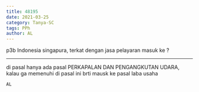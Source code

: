 ```yaml
---
title: 48195
date: 2021-03-25
category: Tanya-SC
tags: PPh
author: AL
---
```


p3b Indonesia singapura, terkat dengan jasa pelayaran masuk ke ?

---

di pasal hanya ada pasal PERKAPALAN DAN PENGANGKUTAN UDARA, kalau ga memenuhi di pasal ini brti mausk ke pasal laba usaha

`AL`
